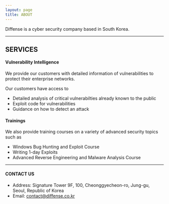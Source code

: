 ```yaml
---
layout: page
title: ABOUT
---
```


Diffense is a cyber security company based in South Korea.

---

## SERVICES

#### Vulnerability Intelligence

We provide our customers with detailed information of vulnerabilities to protect their enterprise networks.

Our customers have access to

* Detailed analysis of critical vulnerabilties already known to the public
* Exploit code for vulnerabilities 
* Guidance on how to detect an attack

#### Trainings

We also provide training courses on a variety of advanced security topics such as

* Windows Bug Hunting and Exploit Course
* Writing 1-day Exploits 
* Advanced Reverse Engineering and Malware Analysis Course

---

#### CONTACT US

* Address: Signature Tower 9F, 100, Cheonggyecheon-ro, Jung-gu, Seoul, Republic of Korea <br>
* Email: contact@diffense.co.kr

